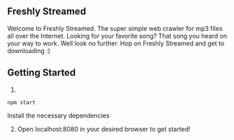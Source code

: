 Freshly Streamed
---
 
Welcome to Freshly Streamed. The super simple web crawler for mp3 files all over the Internet. Looking for your favorite song? That song you heard on your way to work. Well look no further. Hop on Freshly Streamed and get to downloading :) 
 
 
 
Getting Started
---
 
1. 
```
npm start
```
Install the necessary dependencies

2. Open localhost:8080 in your desired browser to get started!
 
